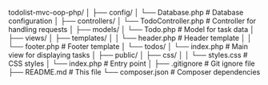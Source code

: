 todolist-mvc-oop-php/
│
├── config/
│   └── Database.php        # Database configuration
│
├── controllers/
│   └── TodoController.php  # Controller for handling requests
│
├── models/
│   └── Todo.php            # Model for task data
│
├── views/
│   ├── templates/
│   │   └── header.php      # Header template
│   │   └── footer.php      # Footer template
│   └── todos/
│       └── index.php       # Main view for displaying tasks
│
├── public/
│   ├── css/
│   │   └── styles.css      # CSS styles
│   └── index.php           # Entry point
│
├── .gitignore              # Git ignore file
├── README.md               # This file
└── composer.json           # Composer dependencies
